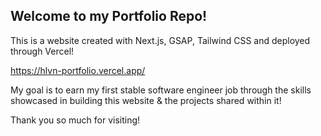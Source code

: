 ## Welcome to my Portfolio Repo! 

This is a website created with Next.js, GSAP, Tailwind CSS and deployed through Vercel!

https://hlvn-portfolio.vercel.app/

My goal is to earn my first stable software engineer job through the skills showcased in building this website & the projects shared within it!

Thank you so much for visiting!
